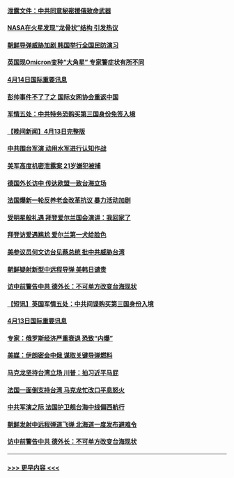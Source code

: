 #### [泄露文件：中共同意秘密援俄致命武器](../pages/prog202/a103690651.md?t=04150043) 
#### [NASA在火星发现“龙骨状”结构 引发热议](../pages/prog202/a103690661.md?t=04150043) 
#### [朝鲜导弹威胁加剧 韩国举行全国民防演习](../pages/prog202/a103690639.md?t=04150043) 
#### [英国现Omicron变种“大角星” 专家警症状有所不同](../pages/prog202/a103690657.md?t=04150043) 
#### [4月14日国际重要讯息](../pages/prog202/a103690638.md?t=04150043) 
#### [彭帅事件不了了之 国际女网协会重返中国](../pages/prog202/a103690496.md?t=04150043) 
#### [军情五处：中共特务恐购买第三国身份免签入境](../pages/prog202/a103690433.md?t=04150043) 
#### [【晚间新闻】4月13日完整版](../pages/prog202/a103690436.md?t=04150043) 
#### [中共围台军演 动用水军进行认知作战](../pages/prog202/a103690423.md?t=04150043) 
#### [美军高度机密泄露案 21岁嫌犯被捕](../pages/prog202/a103690362.md?t=04150043) 
#### [德国外长访中 传达欧盟一致台海立场](../pages/prog202/a103690327.md?t=04150043) 
#### [法国爆新一轮反养老金改革抗议 暴力活动加剧](../pages/prog202/a103690325.md?t=04150043) 
#### [受明星般礼遇 拜登爱尔兰国会演讲：我回家了](../pages/prog202/a103690321.md?t=04150043) 
#### [拜登访爱遇尴尬 爱尔兰第一犬给脸色](../pages/prog202/a103690322.md?t=04150043) 
#### [美参议员何文访台见蔡总统 批中共威胁台湾](../pages/prog202/a103690168.md?t=04150043) 
#### [朝鲜疑射新型中远程导弹 美韩日谴责](../pages/prog202/a103690169.md?t=04150043) 
#### [访中前警告中共 德外长：不可单方改变台海现状](../pages/prog202/a103690166.md?t=04150043) 
#### [【短讯】英国军情五处：中共间谍购买第三国身份入境](../pages/prog202/a103690165.md?t=04150043) 
#### [4月13日国际重要讯息](../pages/prog202/a103689898.md?t=04150043) 
#### [专家：俄罗斯经济严重衰退 恐致“内爆”](../pages/prog202/a103689914.md?t=04150043) 
#### [美媒：伊朗密会中俄 谋取关键导弹燃料](../pages/prog202/a103689863.md?t=04150043) 
#### [马克龙坚持台湾立场 川普：拍习近平马屁](../pages/prog202/a103689910.md?t=04150043) 
#### [法国一面倒支持台湾 马克龙忙改口平息怒火](../pages/prog202/a103689872.md?t=04150043) 
#### [中共军演之际 法国护卫舰台海中线偏西航行](../pages/prog202/a103689790.md?t=04150043) 
#### [朝鲜发射中远程弹道飞弹 北海道一度发布避难令](../pages/prog202/a103689772.md?t=04150043) 
#### [访中前警告中共 德外长：不可单方改变台海现状](../pages/prog202/a103689769.md?t=04150043) 

----
#### [ >>> 更早内容 <<< ](../indexes/prog202-earlier.md)
